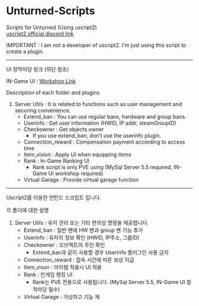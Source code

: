 # Unturned-Scripts
Scripts for Unturned (Using uscript2)  
[uscript2 official discord link](https://discord.gg/9mKK9RTjgz)

IMPORTANT : I am not a developer of uscript2. I'm just using this script to create a plugin.

----------------------------------------------------------------------------------------

UI 창작마당 링크 (하단 참조)

IN-Game UI : [Workshop Link](https://steamcommunity.com/sharedfiles/filedetails/?id=2932325139)


Description of each folder and plugins
1. Server Utils : It is related to functions such as user management and securing convenience.
   - Extend_ban : You can use regular bans, hardware and group bans.
   - Userinfo : Get user information (HWID, IP addr, steamGroupID)
   - Checkowner : Get objects owner
      - If you use extend_ban, don't use the userinfo plugin.
   - Connection_reward : Compensation payment according to access time
   - Item_vision : Apply UI when equipping items
   - Rank : In-Game Ranking UI
      -  Rank script is only PVE using (MySql Server 5.5 required, IN-Game UI workshop required)
   - Virtual Garage : Provide virtual garage function
----------------------------------------------------------------------------------------

Uscript2를 이용한 언턴드 스크립트 입니다.

각 폴더에 대한 설명
1. Server Utils : 유저 관리 또는 기타 편의성 명령을 제공합니다.
   - Extend_ban : 일반 벤에 HW 벤과 group 벤 기능 추가
   - Userinfo : 유저의 정보 확인 (HWID, IP주소, 그룹ID)
   - Checkowner : 오브젝트의 주인 확인
      - Extend_ban과 같이 사용할 경우 Userinfo 플러그인 사용 금지
   - Connection_reward : 접속 시간에 따른 보상 지급
   - Item_vison : 아이템 착용시 UI 적용
   - Rank : 인게임 랭킹 UI
      - Rank는 PVE 전용으로 사용됩니다. (MySql Server 5.5, IN-Game UI 창작마당 필수)
   - Virtual Garage : 가상차고 기능 제
